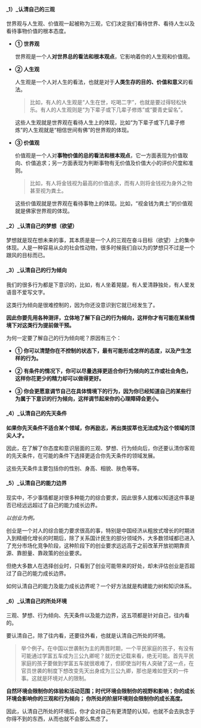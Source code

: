 #### _**1）**_认清自己的三观

世界观与人生观、价值观一起被称为三观，它们决定我们看待世界、看待人生以及看待事物价值的根本态度。

* **① 世界观**

  世界观是一个人**对世界总的看法和根本观点**，它影响着你的人生观和价值观。

* **② 人生观**

  人生观是一个人对人生的看法，也就是对于**人类生存的目的、价值和意义**的看法。

  > 比如，有人的人生观是“人生在世，吃喝二字”，也就是要过得轻松快乐。有人的人生观则是“为下辈子或下几辈子修炼”或“要青史留名”。

  这些人生观就是世界观在看待人生上的体现，比如“为下辈子或下几辈子修炼”的人生观就是“相信世间有佛”的世界观的体现。

* **③ 价值观**

  价值观是一个人对**事物价值的总的看法和根本观点**，它一方面表现为价值取向、价值追求；另一方面表现为判断事物有无价值及价值大小的评价尺度和准则。

  > 比如，有人将金钱视为最高的价值追求，而有人则将金钱视为身外之物甚至视为粪土。

  这些价值观就是世界观在看待事物上的体现。比如，“视金钱为粪土”的价值观就是佛家世界观的体现。

#### _**2）**_认清自己的梦想（欲望）

梦想就是现在想未来的事，其本质是是一个人的三观在奋斗目标（欲望）上的集中体现。人是一种容易从众的社会性动物，很多时候我们自以为的梦想只不过是一个跟风的目标而已。

#### _**3）**_认清自己的行为倾向

我们的很多行为都是下意识的，比如，有人坐着晃腿，有人爱清静独处，有人爱发语音不爱写文字。

这类行为倾向是很难控制的，因为你还没意识到它就已经发生了。

**因此你要先用各种测评，立体地了解下自己的行为倾向，这样你才有可能在某些情境下对这类行为提前做干预。**

为何一定要了解自己的行为倾向呢？原因有三个：

* **① 你可以清楚你在不控制的状态下，最有可能形成怎样的态度，以及产生怎样的行为。**

* **② 有条件的情况下，你可以尽量选择更适合你行为倾向的工作或社会角色，这样你花更少的精力却可以做得更好。**

* **③ 你会更愿意调节自己在具体情境下的行为，因为你已经知道自己的某些行为属于下意识的行为倾向，这样调节起来你的心理障碍会更小。**

#### _**4）**_认清自己的先天条件

**如果你先天条件不适合某个领域，你再励志，再出类拔萃也无法成为这个领域的顶尖人才。**

因此，在了解了你态度和意识层面的三观、梦想、行为倾向后，你还要认清你客观的先天条件，在可能的条件下选择更适合你先天条件的领域发展。

这些先天条件主要包括你的性别、身高、相貌、肤色等等。

#### _**5）**_认清自己的能力边界

现实中，不少事情都是对很多种能力的综合要求，因此很多人就难以知道这件事是否已经远远超过了自己的能力成长边界。

_以创业为例。_

创业是一个对人的综合能力要求很高的事，特别是中国经济从粗放式增长的时期进入到精细化增长的时期后，除了关系国计民生的部分领域外，大多数领域都已进入了充分市场化竞争阶段，这种阶段下的创业要求远远高于之前改革开放初期靠资源、靠胆量、靠政策的创业要求。

但绝大多数人在选择创业时，只看到了创业可能带来的好处，却未评估创业是否超过了自己的能力成长边界。

如何认清自己的能力及能力成长边界呢？一个好方法就是构建能力树和知识体系。

#### _**6）**_认清自己的所处环境

三观、梦想、行为倾向、先天条件以及能力边界，这五项都是针对自己，往内看的。

要认清自己，除了往内看，还要往外看，也就是认清自己所处的环境。

> 举个例子。在中国以世袭制为主的两晋时期，一个平民家庭的孩子，有没有可能通过学富五车成为三公九卿呢？就历史记载来看，绝无可能。首先平民家庭的孩子要做到学富五车就很艰难了，但即使当时有人突破了这一点，在官员世袭的制度下想改变先天出身成为三公九卿，那也是难如登天的一件事。这就是环境对人的限制。

**自然环境会限制你的体验和活动范围；时代环境会限制你的视野和影响；你的成长环境会影响你的三观和行为倾向； 你所处的阶层环境则会限制你的成长高度。**

因此，认清自己所处的环境后，你才会对自己有更清楚的认知，也就不会去执念于你得不到的东西，从而也就不会那么焦虑了。

